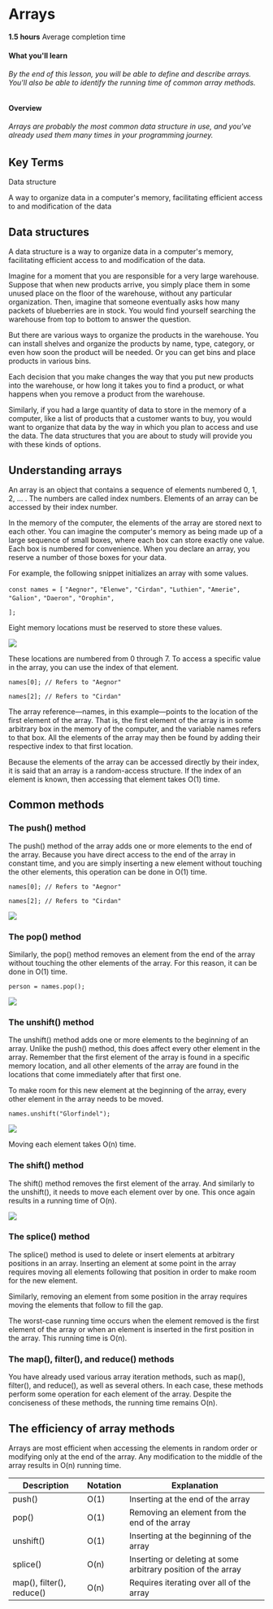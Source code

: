 # Arrays

**1.5 hours** Average completion time

#### What you'll learn

###### By the end of this lesson, you will be able to define and describe arrays. You'll also be able to identify the running time of common array methods.

#### Overview

###### Arrays are probably the most common data structure in use, and you've already used them many times in your programming journey.

## Key Terms

Data structure

A way to organize data in a computer's memory, facilitating efficient access to and modification of the data

## Data structures

A data structure is a way to organize data in a computer's memory, facilitating efficient access to and modification of the data.

Imagine for a moment that you are responsible for a very large warehouse. Suppose that when new products arrive, you simply place them in some unused place on the floor of the warehouse, without any particular organization. Then, imagine that someone eventually asks how many packets of blueberries are in stock. You would find yourself searching the warehouse from top to bottom to answer the question.

But there are various ways to organize the products in the warehouse. You can install shelves and organize the products by name, type, category, or even how soon the product will be needed. Or you can get bins and place products in various bins.

Each decision that you make changes the way that you put new products into the warehouse, or how long it takes you to find a product, or what happens when you remove a product from the warehouse.

Similarly, if you had a large quantity of data to store in the memory of a computer, like a list of products that a customer wants to buy, you would want to organize that data by the way in which you plan to access and use the data. The data structures that you are about to study will provide you with these kinds of options.

## Understanding arrays

An array is an object that contains a sequence of elements numbered 0, 1, 2, ... . The numbers are called index numbers. Elements of an array can be accessed by their index number.

In the memory of the computer, the elements of the array are stored next to each other. You can imagine the computer's memory as being made up of a large sequence of small boxes, where each box can store exactly one value. Each box is numbered for convenience. When you declare an array, you reserve a number of those boxes for your data.

For example, the following snippet initializes an array with some values.

`const names = [` `"Aegnor",` `"Elenwe",` `"Cirdan",` `"Luthien",` `"Amerie",` `"Galion",` `"Daeron",` `"Orophin",`

`];`

Eight memory locations must be reserved to store these values.

![](https://images.ctfassets.net/c7lxnbtvvcxm/kXBxWuncGXXy7qnfuMAni/0e4cbd68b658af7a38fd2f120401853e/Eng-arrays_001.png)

These locations are numbered from 0 through 7. To access a specific value in the array, you can use the index of that element.

`names[0]; // Refers to "Aegnor"`

`names[2]; // Refers to "Cirdan"`

The array reference—names, in this example—points to the location of the first element of the array. That is, the first element of the array is in some arbitrary box in the memory of the computer, and the variable names refers to that box. All the elements of the array may then be found by adding their respective index to that first location.

Because the elements of the array can be accessed directly by their index, it is said that an array is a random-access structure. If the index of an element is known, then accessing that element takes O(1) time.

## Common methods

### The push() method

The push() method of the array adds one or more elements to the end of the array. Because you have direct access to the end of the array in constant time, and you are simply inserting a new element without touching the other elements, this operation can be done in O(1) time.

`names[0]; // Refers to "Aegnor"`

`names[2]; // Refers to "Cirdan"`

![](https://images.ctfassets.net/c7lxnbtvvcxm/45WkVm27mFzFw6eBLypPaA/2004163fc42c30308c004620c4b00530/Eng-arrays_002.png)

### The pop() method

Similarly, the pop() method removes an element from the end of the array without touching the other elements of the array. For this reason, it can be done in O(1) time.

`person = names.pop();`

![](https://images.ctfassets.net/c7lxnbtvvcxm/5yZylLXEJ1vLoQzQaRcjNx/da6f7cd7c6d4e49ac1cc7a8d35d45136/Eng-arrays_003.png)

### The unshift() method

The unshift() method adds one or more elements to the beginning of an array. Unlike the push() method, this does affect every other element in the array. Remember that the first element of the array is found in a specific memory location, and all other elements of the array are found in the locations that come immediately after that first one.

To make room for this new element at the beginning of the array, every other element in the array needs to be moved.

`names.unshift("Glorfindel");`

![](https://images.ctfassets.net/c7lxnbtvvcxm/5QdP0iorRJfj3CpaVvStca/baa873d1f591c77f2053b0da01ac08fd/Eng-arrays_004.png)

Moving each element takes O(n) time.

### The shift() method

The shift() method removes the first element of the array. And similarly to the unshift(), it needs to move each element over by one. This once again results in a running time of O(n).

![](https://images.ctfassets.net/c7lxnbtvvcxm/1y6d0a41UUH8yY7PSYKLpS/491243a6d3633524fa994d875b319fde/Eng-arrays_005.png)

### The splice() method

The splice() method is used to delete or insert elements at arbitrary positions in an array. Inserting an element at some point in the array requires moving all elements following that position in order to make room for the new element.

Similarly, removing an element from some position in the array requires moving the elements that follow to fill the gap.

The worst-case running time occurs when the element removed is the first element of the array or when an element is inserted in the first position in the array. This running time is O(n).

### The map(), filter(), and reduce() methods

You have already used various array iteration methods, such as map(), filter(), and reduce(), as well as several others. In each case, these methods perform some operation for each element of the array. Despite the conciseness of these methods, the running time remains O(n).

## The efficiency of array methods

Arrays are most efficient when accessing the elements in random order or modifying only at the end of the array. Any modification to the middle of the array results in O(n) running time.

|Description|Notation|Explanation|
|---|---|---|
|push()|O(1)|Inserting at the end of the array|
|pop()|O(1)|Removing an element from the end of the array|
|unshift()|O(1)|Inserting at the beginning of the array|
|splice()|O(n)|Inserting or deleting at some arbitrary position of the array|
|map(), filter(), reduce()|O(n)|Requires iterating over all of the array|